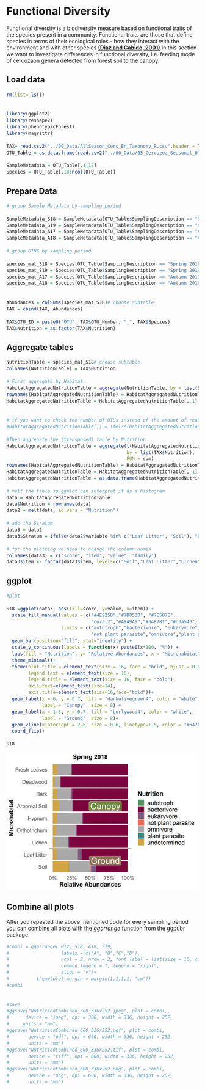 Functional Diversity
================

Functional diversity is a biodiversity measure based on functional traits of the species present in a community. Functional traits are those that define species in terms of their ecological roles - how they interact with the environment and with other species **[(Diaz and Cabido, 2001)](https://www.sciencedirect.com/science/article/pii/S0169534701022832?casa_token=t3ikAIDQjocAAAAA:sMQ2sSbZxMTJCQ70YjehZur0m9zd0MkHijOa8jax6uAE0OtAo4iLlAAxAr6GW_Q5ZqZiDNHyD35C)**.In this section we want to investigate differences in functional diversity, i.e. feeding mode of cercozaon genera detected from forest soil to the canopy.

Load data
---------

``` r
rm(list= ls())


library(ggplot2)
library(reshape2)
library(phenotypicForest)
library(magrittr)

TAX= read.csv2("../00_Data/AllSeason_Cerc_En_Taxonomy_R.csv",header = T)
OTU_Table = as.data.frame(read.csv2("../00_Data/05_Cercozoa_Seasonal_OTU_Table_min-freq-7633_transposed_withMetadata.csv",header = T))

SampleMetadata = OTU_Table[,1:17]
Species = OTU_Table[,18:ncol(OTU_Table)]
```

Prepare Data
------------

``` r
# group Sample Metadata by sampling period

SampleMetadata_S18 = SampleMetadata[OTU_Table$SamplingDescription == "Spring 2018",]
SampleMetadata_S19 = SampleMetadata[OTU_Table$SamplingDescription == "Spring 2019",]
SampleMetadata_A17 = SampleMetadata[OTU_Table$SamplingDescription == "Autumn 2017",]
SampleMetadata_A18 = SampleMetadata[OTU_Table$SamplingDescription == "Autumn 2018",]

# group OTUS by sampling period

species_mat_S18 = Species[OTU_Table$SamplingDescription == "Spring 2018",]
species_mat_S19 = Species[OTU_Table$SamplingDescription == "Spring 2019",]
species_mat_A17 = Species[OTU_Table$SamplingDescription == "Autumn 2017",]
species_mat_A18 = Species[OTU_Table$SamplingDescription == "Autumn 2018",]


Abundances = colSums(species_mat_S18)# choose subtable
TAX = cbind(TAX, Abundances)

TAX$OTU_ID = paste0("OTU", TAX$OTU_Number, "_", TAX$Species)
TAX$Nutrition = as.factor(TAX$Nutrition)
```

Aggregate tables
----------------

``` r
NutritionTable = species_mat_S18# choose subtable
colnames(NutritionTable) = TAX$Nutrition

# First aggregate by Habitat
HabitatAggregatedNutritionTable = aggregate(NutritionTable, by = list(SampleMetadata_S18$Microhabitat), FUN = sum)# choose subtable
rownames(HabitatAggregatedNutritionTable) = HabitatAggregatedNutritionTable$Group.1
HabitatAggregatedNutritionTable = HabitatAggregatedNutritionTable[,-1]


# if you want to check the number of OTUs instead of the amount of reads,this is the point to convert it into a presence/absence matrix like this:
#HabitatAggregatedNutritionTable[,] = ifelse(HabitatAggregatedNutritionTable[,] > 0, 1, 0)

#Then aggregate the (transposed) table by Nutrition
HabitatAggregatedNutritionTable = aggregate(t(HabitatAggregatedNutritionTable), 
                                            by = list(TAX$Nutrition), 
                                            FUN = sum)
rownames(HabitatAggregatedNutritionTable) = HabitatAggregatedNutritionTable$Group.1
HabitatAggregatedNutritionTable = HabitatAggregatedNutritionTable[,-1]
HabitatAggregatedNutritionTable = as.data.frame(HabitatAggregatedNutritionTable)

# melt the table so ggplot can interpret it as a histogram
data = HabitatAggregatedNutritionTable
data$Nutrition = rownames(data)
data2 = melt(data, id.vars = "Nutrition")

# add the Stratum
data3 = data2
data3$Stratum = ifelse(data2$variable %in% c("Leaf Litter", "Soil"), "Ground", "Canopy")

# for the plotting we need to change the column names
colnames(data3) = c("score", "item", "value", "family")
data3$item <- factor(data3$item, levels=c("Soil","Leaf Litter","Lichen","Orthotrichum","Hypnum", "Arboreal Soil","Bark","Deadwood","Fresh Leaves"))
```

ggplot
------

``` r
#plot 

S18 =ggplot(data3, aes(fill=score, y=value, x=item)) + 
  scale_fill_manual(values = c("#4E9258","#7D053D", "#7E587E", 
                               "coral2","#A9A9A9","#348781","#d3a540"), 
                    limits = c("autotroph","bacterivore", "eukaryvore", 
                               "not plant parasite","omnivore","plant parasite", "undetermined")) +
  geom_bar(position="fill", stat="identity") + 
  scale_y_continuous(labels = function(x) paste0(x*100, "%")) +
  labs(fill = "Nutrition", y= "Relative Abundances", x = "Microhabitat",title = "Spring 2018")+
  theme_minimal()+
  theme(plot.title = element_text(size = 16, face = "bold", hjust = 0.5),
        legend.text = element_text(size = 16), 
        legend.title = element_text(size = 16, face = "bold"),
        axis.text=element_text(size=14), 
        axis.title=element_text(size=16,face="bold"))+
  geom_label(x = 6, y = 0.7, fill = "darkolivegreen4", color = "white", 
             label = "Canopy", size = 8) +
  geom_label(x = 1.5, y = 0.7, fill = "burlywood4", color = "white", 
             label = "Ground", size = 8)+
  geom_vline(xintercept = 2.5, size = 0.6, linetype=1.5, color = "#6A785F")+
  coord_flip()

S18
```

![](Functional_Composition_files/figure-markdown_github/Plot%20RDA-1.png)

Combine all plots
-----------------

After you repeated the above mentioned code for every sampling period you can combine all plots with the *ggarrange* function from the ggpubr package.

``` r
#combi = ggarrange( H17, S18, A18, S19,
#                   labels = c("A", "B","C","D"), 
#                   ncol = 2, nrow = 2, font.label = list(size = 16, color = "black"), 
#                   common.legend = T, legend = "right", 
#                   align = "v")+
#          theme(plot.margin = margin(1,1,1,1, "cm")) 
#combi


#save
#ggsave("NutritionCombined_300_336x252.jpeg", plot = combi, 
#      device = "jpeg", dpi = 300, width = 336, height = 252, 
#     units = "mm")
#ggsave("NutritionCombined_600_336x252.pdf", plot = combi, 
#       device = "pdf", dpi = 600, width = 336, height = 252, 
#       units = "mm")
#ggsave("NutritionCombined_600_336x252.tif", plot = combi, 
#       device = "tiff", dpi = 600, width = 336, height = 252, 
#       units = "mm")
#ggsave("NutritionCombined_600_336x252.png", plot = combi, 
#       device = "png", dpi = 600, width = 336, height = 252, 
#       units = "mm")
```
